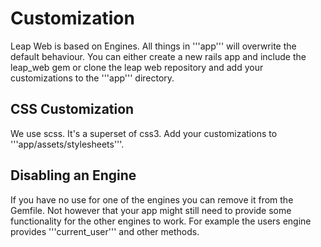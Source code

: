 # Customization #

Leap Web is based on Engines. All things in '''app''' will overwrite the default behaviour. You can either create a new rails app and include the leap_web gem or clone the leap web repository and add your customizations to the '''app''' directory.

## CSS Customization ##

We use scss. It's a superset of css3. Add your customizations to '''app/assets/stylesheets'''.

## Disabling an Engine ##

If you have no use for one of the engines you can remove it from the Gemfile. Not however that your app might still need to provide some functionality for the other engines to work. For example the users engine provides '''current_user''' and other methods.
